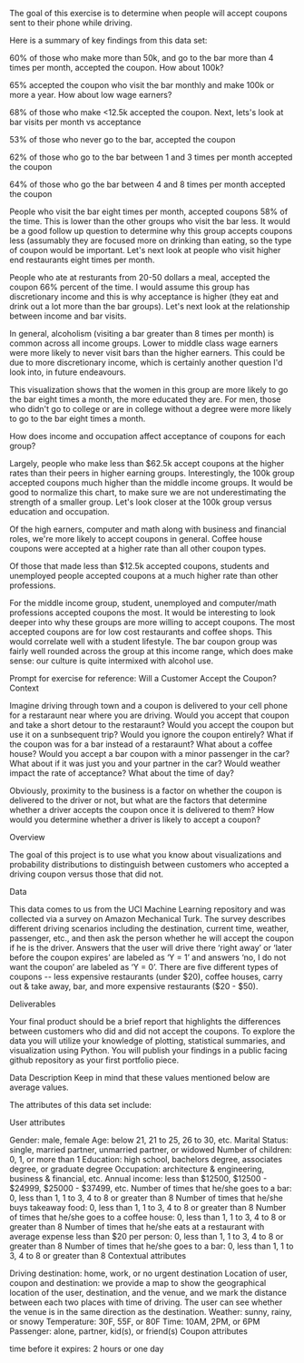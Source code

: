 The goal of this exercise is to determine when people will accept coupons sent to their phone while driving.

Here is a summary of key findings from this data set:

60% of those who make more than 50k, and go to the bar more than 4 times per month, accepted the coupon. How about 100k?

65% accepted the coupon who visit the bar monthly and make 100k or more a year. How about low wage earners?

68% of those who make <12.5k accepted the coupon. Next, lets's look at bar visits per month vs acceptance

53% of those who never go to the bar, accepted the coupon

62% of those who go to the bar between 1 and 3 times per month accepted the coupon

64% of those who go the bar between 4 and 8 times per month accepted the coupon

People who visit the bar eight times per month, accepted coupons 58% of the time. This is lower than the other groups who visit the bar less. It would be a good follow up question to determine why this group accepts coupons less (assumably they are focused more on drinking than eating, so the type of coupon would be important. Let's next look at people who visit higher end restaurants eight times per month.

People who ate at resturants from 20-50 dollars a meal, accepted the coupon 66% percent of the time. I would assume this group has discretionary income and this is why acceptance is higher (they eat and drink out a lot more than the bar groups). Let's next look at the relationship between income and bar visits.

In general, alcoholism (visiting a bar greater than 8 times per month) is common across all income groups. Lower to middle class wage earners were more likely to never visit bars than the higher earners. This could be due to more discretionary income, which is certainly another question I'd look into, in future endeavours.

This visualization shows that the women in this group are more likely to go the bar eight times a month, the more educated they are. For men, those who didn't go to college or are in college without a degree were more likely to go to the bar eight times a month.

How does income and occupation affect acceptance of coupons for each group?

Largely, people who make less than $62.5k accept coupons at the higher rates than their peers in higher earning groups. Interestingly, the 100k group accepted coupons much higher than the middle income groups. It would be good to normalize this chart, to make sure we are not underestimating the strength of a smaller group. Let's look closer at the 100k group versus education and occupation.

Of the high earners, computer and math along with business and financial roles, we're more likely to accept coupons in general. Coffee house coupons were accepted at a higher rate than all other coupon types.

Of those that made less than $12.5k accepted coupons, students and unemployed people accepted coupons at a much higher rate than other professions.

For the middle income group, student, unemployed and computer/math professions accepted coupons the most. It would be interesting to look deeper into why these groups are more willing to accept coupons. The most accepted coupons are for low cost restaurants and coffee shops. This would correlate well with a student lifestyle. The bar coupon group was fairly well rounded across the group at this income range, which does make sense: our culture is quite intermixed with alcohol use.




Prompt for exercise for reference:
Will a Customer Accept the Coupon?
Context

Imagine driving through town and a coupon is delivered to your cell phone for a restaraunt near where you are driving. Would you accept that coupon and take a short detour to the restaraunt? Would you accept the coupon but use it on a sunbsequent trip? Would you ignore the coupon entirely? What if the coupon was for a bar instead of a restaraunt? What about a coffee house? Would you accept a bar coupon with a minor passenger in the car? What about if it was just you and your partner in the car? Would weather impact the rate of acceptance? What about the time of day?

Obviously, proximity to the business is a factor on whether the coupon is delivered to the driver or not, but what are the factors that determine whether a driver accepts the coupon once it is delivered to them? How would you determine whether a driver is likely to accept a coupon?

Overview

The goal of this project is to use what you know about visualizations and probability distributions to distinguish between customers who accepted a driving coupon versus those that did not.

Data

This data comes to us from the UCI Machine Learning repository and was collected via a survey on Amazon Mechanical Turk. The survey describes different driving scenarios including the destination, current time, weather, passenger, etc., and then ask the person whether he will accept the coupon if he is the driver. Answers that the user will drive there ‘right away’ or ‘later before the coupon expires’ are labeled as ‘Y = 1’ and answers ‘no, I do not want the coupon’ are labeled as ‘Y = 0’. There are five different types of coupons -- less expensive restaurants (under $20), coffee houses, carry out & take away, bar, and more expensive restaurants ($20 - $50).

Deliverables

Your final product should be a brief report that highlights the differences between customers who did and did not accept the coupons. To explore the data you will utilize your knowledge of plotting, statistical summaries, and visualization using Python. You will publish your findings in a public facing github repository as your first portfolio piece.

Data Description
Keep in mind that these values mentioned below are average values.

The attributes of this data set include:

User attributes

Gender: male, female
Age: below 21, 21 to 25, 26 to 30, etc.
Marital Status: single, married partner, unmarried partner, or widowed
Number of children: 0, 1, or more than 1
Education: high school, bachelors degree, associates degree, or graduate degree
Occupation: architecture & engineering, business & financial, etc.
Annual income: less than $12500, $12500 - $24999, $25000 - $37499, etc.
Number of times that he/she goes to a bar: 0, less than 1, 1 to 3, 4 to 8 or greater than 8
Number of times that he/she buys takeaway food: 0, less than 1, 1 to 3, 4 to 8 or greater than 8
Number of times that he/she goes to a coffee house: 0, less than 1, 1 to 3, 4 to 8 or greater than 8
Number of times that he/she eats at a restaurant with average expense less than $20 per person: 0, less than 1, 1 to 3, 4 to 8 or greater than 8
Number of times that he/she goes to a bar: 0, less than 1, 1 to 3, 4 to 8 or greater than 8
Contextual attributes

Driving destination: home, work, or no urgent destination
Location of user, coupon and destination: we provide a map to show the geographical location of the user, destination, and the venue, and we mark the distance between each two places with time of driving. The user can see whether the venue is in the same direction as the destination.
Weather: sunny, rainy, or snowy
Temperature: 30F, 55F, or 80F
Time: 10AM, 2PM, or 6PM
Passenger: alone, partner, kid(s), or friend(s)
Coupon attributes

time before it expires: 2 hours or one day
